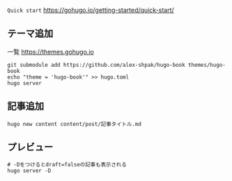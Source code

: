 
`Quick start`
https://gohugo.io/getting-started/quick-start/

## テーマ追加

一覧 https://themes.gohugo.io
```shell
git submodule add https://github.com/alex-shpak/hugo-book themes/hugo-book
echo "theme = 'hugo-book'" >> hugo.toml
hugo server
```

## 記事追加

```shell
hugo new content content/post/記事タイトル.md
```

## プレビュー


```shell
# -Dをつけるとdraft=falseの記事も表示される
hugo server -D
```
